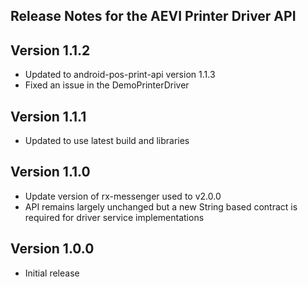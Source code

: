 ## Release Notes for the AEVI Printer Driver API

## Version 1.1.2

* Updated to android-pos-print-api version 1.1.3
* Fixed an issue in the DemoPrinterDriver

## Version 1.1.1

* Updated to use latest build and libraries

## Version 1.1.0

* Update version of rx-messenger used to v2.0.0
* API remains largely unchanged but a new String based contract is required for driver service implementations

## Version 1.0.0

* Initial release
